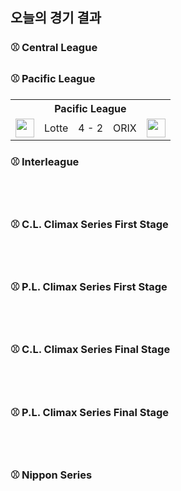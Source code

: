 ## 오늘의 경기 결과


### ⚾ Central League

### ⚾ Pacific League

<table>
  <tr>
    <th></th>
    <th colspan='3'>Pacific League</th>
    <th></th>
  </tr>
  <tr>
    <td><img src='https://npb.jp/bis/images/pet2025_m_1.gif' width='30'></td>
    <td>Lotte</td><td>4 - 2</td><td>ORIX</td>
    <td><img src='https://npb.jp/bis/images/pet2025_b_1.gif' width='30'></td>
  </tr>
</table>

### ⚾ Interleague

<br></br>
### ⚾ C.L. Climax Series First Stage

<br></br>
### ⚾ P.L. Climax Series First Stage

<br></br>
### ⚾ C.L. Climax Series Final Stage

<br></br>
### ⚾ P.L. Climax Series Final Stage

<br></br>
### ⚾ Nippon Series

<br></br>
